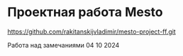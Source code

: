 # Проектная работа Mesto

https://github.com/rakitanskijvladimir/mesto-project-ff.git

Работа над замечаниями 04 10 2024
